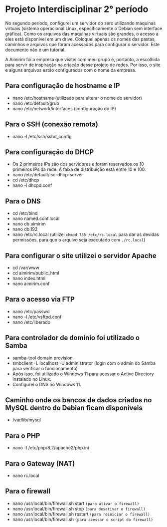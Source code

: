 # Projeto Interdisciplinar 2° período

No segundo período, configurei um servidor do zero utilizando máquinas virtuais (sistema operacional Linux, especificamente o Debian sem interface gráfica). Como os arquivos das máquinas virtuais são grandes, o acesso a eles está disponível em um drive. Coloquei apenas os nomes das pastas, caminhos e arquivos que foram acessados para configurar o servidor. Este documento não é um tutorial.

A Aimirim foi a empresa que visitei com meu grupo e, portanto, a escolhida para servir de inspiração na criação desse projeto de redes. Por isso, o site e alguns arquivos estão configurados com o nome da empresa.

## Para configuração de hostname e IP

- nano /etc/hostname (utilizado para alterar o nome do servidor)
- nano /etc/default/grub
- nano /etc/network/interfaces (configuração do IP)

## Para o SSH (conexão remota)

- nano -l /etc/ssh/sshd_config

## Para configuração do DHCP

- Os 2 primeiros IPs são dos servidores e foram reservados os 10 primeiros IPs da rede. A faixa de distribuição está entre 10 e 100.
- nano /etc/default/isc-dhcp-server
- cd /etc/dhcp
- nano -l dhcpd.conf

## Para o DNS

- cd /etc/bind
- nano named.conf.local
- nano db.aimirim
- nano db.192
- nano /etc/rc.local (utilizei `chmod 755 /etc/rc.local` para dar as devidas permissões, para que o arquivo seja executado com `./rc.local`)

## Para configurar o site utilizei o servidor Apache

- cd /var/www
- cd aimirim/public_html
- nano index.html
- nano aimirim.conf

## Para o acesso via FTP

- nano /etc/passwd
- nano -l /etc/vsftpd.conf
- nano /etc/liberado

## Para controlador de domínio foi utilizado o Samba

- samba-tool domain provision
- smbclient -L localhost -U administrator (login com o admin do Samba para verificar o funcionamento)
- Após isso, foi utilizado o Windows 11 para acessar o Active Directory instalado no Linux.
- Configurei o DNS no Windows 11.

## Caminho onde os bancos de dados criados no MySQL dentro do Debian ficam disponíveis

- /var/lib/mysql

## Para o PHP

- nano -l /etc/php/8.2/apache2/php.ini

## Para o Gateway (NAT)

- nano rc.local

## Para o firewall

- nano /usr/local/bin/firewall.sh start `(para ativar o firewall)`
- nano /usr/local/bin/firewall.sh stop `(para desativar o firewall)`
- nano /usr/local/bin/firewall.sh restart `(para reiniciar o firewall)`
- nano /usr/local/bin/firewall.sh `(para acessar o script do firewall)`
